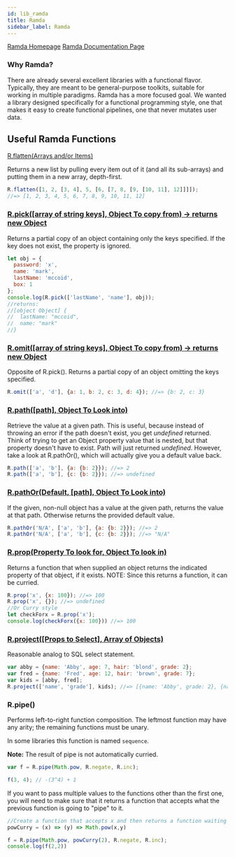 ```yaml
---
id: lib_ramda
title: Ramda
sidebar_label: Ramda
---
```


[Ramda Homepage](http://ramdajs.com/)
[Ramda Documentation Page](http://ramdajs.com/docs/)

### Why Ramda?

There are already several excellent libraries with a functional flavor. Typically, they are meant to be general-purpose toolkits, suitable for working in multiple paradigms. Ramda has a more focused goal. We wanted a library designed specifically for a functional programming style, one that makes it easy to create functional pipelines, one that never mutates user data.

## Useful Ramda Functions

[R.flatten(Arrays and/or Items)](http://ramdajs.com/docs/#flatten)

Returns a new list by pulling every item out of it (and all its sub-arrays) and putting them in a new array, depth-first.

```javascript
R.flatten([1, 2, [3, 4], 5, [6, [7, 8, [9, [10, 11], 12]]]]);
//=> [1, 2, 3, 4, 5, 6, 7, 8, 9, 10, 11, 12]
```

### [R.pick([array of string keys], Object To copy from) -> returns new Object](http://ramdajs.com/docs/#pick)

Returns a partial copy of an object containing only the keys specified. If the key does not exist, the property is ignored.

```javascript
let obj = {
  password: 'x',
  name: 'mark',
  lastName: 'mccoid',
  box: 1
};
console.log(R.pick(['lastName', 'name'], obj));
//returns:
//[object Object] {
//  lastName: "mccoid",
//  name: "mark"
//} 
```

### [R.omit([array of string keys], Object To copy from) -> returns new Object](http://ramdajs.com/docs/#omit)

Opposite of R.pick().  Returns a partial copy of an object omitting the keys specified.

```javascript
R.omit(['a', 'd'], {a: 1, b: 2, c: 3, d: 4}); //=> {b: 2, c: 3}
```

### [R.path([path], Object To Look into)](http://ramdajs.com/docs/#path)

Retrieve the value at a given path.  This is useful, because instead of throwing an error if the path doesn't exist,  you get _undefined_ returned.
Think of trying to get an Object property value that is nested, but that property doesn't have to exist.  Path will just returned _undefined_.  However, take a look at R.pathOr(), which will actually give you a default value back.

```javascript
R.path(['a', 'b'], {a: {b: 2}}); //=> 2
R.path(['a', 'b'], {c: {b: 2}}); //=> undefined
```

### [R.pathOr(Default, [path], Object To Look into)](http://ramdajs.com/docs/#pathOr)

If the given, non-null object has a value at the given path, returns the value at that path. Otherwise returns the provided default value.

```javascript
R.pathOr('N/A', ['a', 'b'], {a: {b: 2}}); //=> 2
R.pathOr('N/A', ['a', 'b'], {c: {b: 2}}); //=> "N/A"
```

### [R.prop(Property To look for, Object To look in)](http://ramdajs.com/docs/#prop)

Returns a function that when supplied an object returns the indicated property of that object, if it exists.  NOTE: Since this returns a function, it can be curried.

```javascript
R.prop('x', {x: 100}); //=> 100
R.prop('x', {}); //=> undefined
//Or Curry style
let checkForx = R.prop('x');
console.log(checkForx({x: 100})) //=> 100
```

### [R.project([Props to Select], Array of Objects)](http://ramdajs.com/docs/#project)

Reasonable analog to SQL select statement.

```javascript
var abby = {name: 'Abby', age: 7, hair: 'blond', grade: 2};
var fred = {name: 'Fred', age: 12, hair: 'brown', grade: 7};
var kids = [abby, fred];
R.project(['name', 'grade'], kids); //=> [{name: 'Abby', grade: 2}, {name: 'Fred', grade: 7}]
```

### R.pipe()

Performs left-to-right function composition. The leftmost function may have any arity; the remaining functions must be unary.

In some libraries this function is named `sequence`.

**Note:** The result of pipe is not automatically curried.

```javascript
var f = R.pipe(Math.pow, R.negate, R.inc);

f(3, 4); // -(3^4) + 1
```

If you want to pass multiple values to the functions other than the first one, you will need to make sure that it returns a function that accepts what the previous function is going to "pipe" to it.

```javascript
//Create a function that accepts x and then returns a function waiting for it's y value to be supplied.
powCurry = (x) => (y) => Math.pow(x,y)

f = R.pipe(Math.pow, powCurry(2), R.negate, R.inc);
console.log(f(2,2))
```

